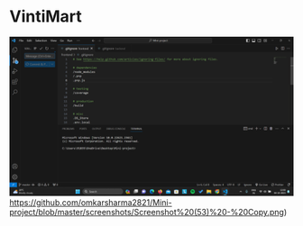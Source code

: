 # VintiMart
![my image](https://github.com/omkarsharma2821/Mini-project/blob/master/screenshots/Screenshot%20(53)%20-%20Copy.png)https://github.com/omkarsharma2821/Mini-project/blob/master/screenshots/Screenshot%20(53)%20-%20Copy.png)
